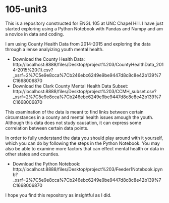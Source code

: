 # 105-unit3

This is a repository constructed for ENGL 105 at UNC Chapel Hill. I have just started exploring using a Python Notebook with Pandas and Numpy and am a novice in data and coding.

I am using County Health Data from 2014-2015 and exploring the data through a lense analyizing youth mental health.
 * Download the County Health Data: http://localhost:8888/files/Desktop/project%203/CountyHealthData_2014-2015%20(1).csv?_xsrf=2%7C5e9e8cca%7Cb246ebc6249e9be9447d8c8c8e42b139%7C1668006870
 * Download the Clark County Mental Health Data Subset: http://localhost:8888/files/Desktop/project%203/CCMH_subset.csv?_xsrf=2%7C5e9e8cca%7Cb246ebc6249e9be9447d8c8c8e42b139%7C1668006870

This examination of the data is meant to find links between certain circumstances in a county and mental health issues amough the youth. Although this data does not study causation, it can express some correlation between certain data points.

In order to fully understand the data you should play around with it yourself, which you can do by following the steps in the Python Notebook. You may also be able to examine more factors that can effect mental health or data in other states and counties.
 * Download the Python Notebook: http://localhost:8888/files/Desktop/project%203/Feeder1Notebook.ipynb?_xsrf=2%7C5e9e8cca%7Cb246ebc6249e9be9447d8c8c8e42b139%7C1668006870

I hope you find this repository as insightful as I did.
